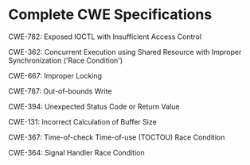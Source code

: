

# Complete CWE Specifications

CWE-782: Exposed IOCTL with Insufficient Access Control

CWE-362: Concurrent Execution using Shared Resource with Improper Synchronization ('Race Condition')

CWE-667: Improper Locking

CWE-787: Out-of-bounds Write

CWE-394: Unexpected Status Code or Return Value

CWE-131: Incorrect Calculation of Buffer Size

CWE-367: Time-of-check Time-of-use (TOCTOU) Race Condition

CWE-364: Signal Handler Race Condition